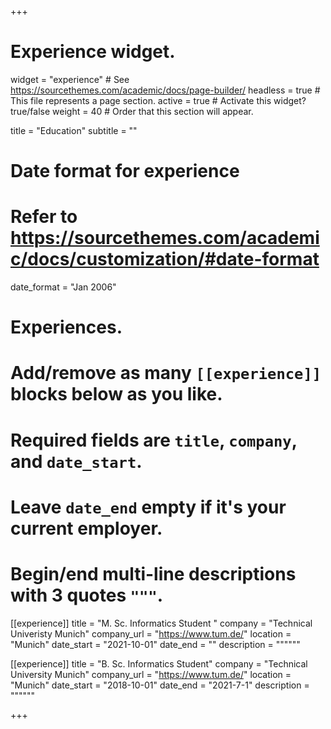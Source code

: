 +++
# Experience widget.
widget = "experience"  # See https://sourcethemes.com/academic/docs/page-builder/
headless = true  # This file represents a page section.
active = true  # Activate this widget? true/false
weight = 40  # Order that this section will appear.

title = "Education"
subtitle = ""

# Date format for experience
#   Refer to https://sourcethemes.com/academic/docs/customization/#date-format
date_format = "Jan 2006"

# Experiences.
#   Add/remove as many `[[experience]]` blocks below as you like.
#   Required fields are `title`, `company`, and `date_start`.
#   Leave `date_end` empty if it's your current employer.
#   Begin/end multi-line descriptions with 3 quotes `"""`.
[[experience]]
  title = "M. Sc. Informatics Student "
  company = "Technical Univeristy Munich"
  company_url = "https://www.tum.de/"
  location = "Munich"
  date_start = "2021-10-01"
  date_end = ""
  description = """"""


[[experience]]
  title = "B. Sc. Informatics Student"
  company = "Technical University Munich"
  company_url = "https://www.tum.de/"
  location = "Munich"
  date_start = "2018-10-01"
  date_end = "2021-7-1"
  description = """"""

+++
